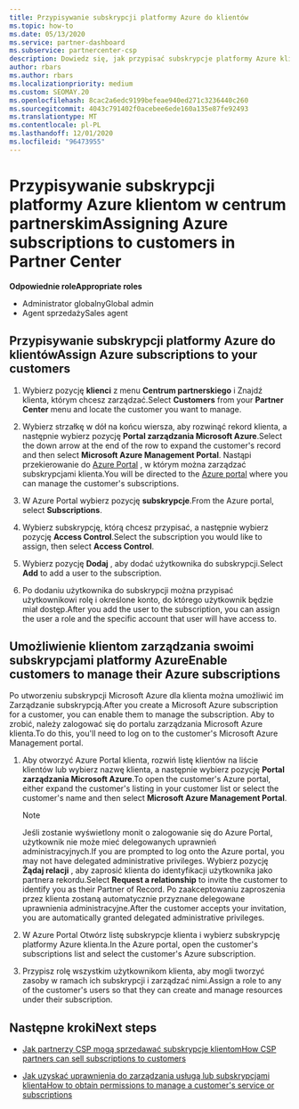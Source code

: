 ```yaml
---
title: Przypisywanie subskrypcji platformy Azure do klientów
ms.topic: how-to
ms.date: 05/13/2020
ms.service: partner-dashboard
ms.subservice: partnercenter-csp
description: Dowiedz się, jak przypisać subskrypcje platformy Azure klientom w centrum partnerskim i jak umożliwić klientom zarządzanie własnymi subskrypcjami.
author: rbars
ms.author: rbars
ms.localizationpriority: medium
ms.custom: SEOMAY.20
ms.openlocfilehash: 8cac2a6edc9199befeae940ed271c3236440c260
ms.sourcegitcommit: 4043c791402f0acebee6ede160a135e87fe92493
ms.translationtype: MT
ms.contentlocale: pl-PL
ms.lasthandoff: 12/01/2020
ms.locfileid: "96473955"
---
```

# <a name="assigning-azure-subscriptions-to-customers-in-partner-center"></a><span data-ttu-id="97522-103">Przypisywanie subskrypcji platformy Azure klientom w centrum partnerskim</span><span class="sxs-lookup"><span data-stu-id="97522-103">Assigning Azure subscriptions to customers in Partner Center</span></span>

<span data-ttu-id="97522-104">**Odpowiednie role**</span><span class="sxs-lookup"><span data-stu-id="97522-104">**Appropriate roles**</span></span>

- <span data-ttu-id="97522-105">Administrator globalny</span><span class="sxs-lookup"><span data-stu-id="97522-105">Global admin</span></span>
- <span data-ttu-id="97522-106">Agent sprzedaży</span><span class="sxs-lookup"><span data-stu-id="97522-106">Sales agent</span></span>

## <a name="assign-azure-subscriptions-to-your-customers"></a><span data-ttu-id="97522-107">Przypisywanie subskrypcji platformy Azure do klientów</span><span class="sxs-lookup"><span data-stu-id="97522-107">Assign Azure subscriptions to your customers</span></span>

1. <span data-ttu-id="97522-108">Wybierz pozycję **klienci** z menu **Centrum partnerskiego** i Znajdź klienta, którym chcesz zarządzać.</span><span class="sxs-lookup"><span data-stu-id="97522-108">Select **Customers** from your **Partner Center** menu and locate the customer you want to manage.</span></span>

2. <span data-ttu-id="97522-109">Wybierz strzałkę w dół na końcu wiersza, aby rozwinąć rekord klienta, a następnie wybierz pozycję **Portal zarządzania Microsoft Azure**.</span><span class="sxs-lookup"><span data-stu-id="97522-109">Select the down arrow at the end of the row to expand the customer's record and then select **Microsoft Azure Management Portal**.</span></span> <span data-ttu-id="97522-110">Nastąpi przekierowanie do [Azure Portal](https://portal.azure.com/) , w którym można zarządzać subskrypcjami klienta.</span><span class="sxs-lookup"><span data-stu-id="97522-110">You will be directed to the [Azure portal](https://portal.azure.com/) where you can manage the customer's subscriptions.</span></span>

3. <span data-ttu-id="97522-111">W Azure Portal wybierz pozycję **subskrypcje**.</span><span class="sxs-lookup"><span data-stu-id="97522-111">From the Azure portal, select **Subscriptions**.</span></span>

4. <span data-ttu-id="97522-112">Wybierz subskrypcję, którą chcesz przypisać, a następnie wybierz pozycję **Access Control**.</span><span class="sxs-lookup"><span data-stu-id="97522-112">Select the subscription you would like to assign, then select **Access Control**.</span></span>

5. <span data-ttu-id="97522-113">Wybierz pozycję **Dodaj** , aby dodać użytkownika do subskrypcji.</span><span class="sxs-lookup"><span data-stu-id="97522-113">Select **Add** to add a user to the subscription.</span></span> 

6. <span data-ttu-id="97522-114">Po dodaniu użytkownika do subskrypcji można przypisać użytkownikowi rolę i określone konto, do którego użytkownik będzie miał dostęp.</span><span class="sxs-lookup"><span data-stu-id="97522-114">After you add the user to the subscription, you can assign the user a role and the specific account that user will have access to.</span></span>

## <a name="enable-customers-to-manage-their-azure-subscriptions"></a><span data-ttu-id="97522-115">Umożliwienie klientom zarządzania swoimi subskrypcjami platformy Azure</span><span class="sxs-lookup"><span data-stu-id="97522-115">Enable customers to manage their Azure subscriptions</span></span>

<span data-ttu-id="97522-116">Po utworzeniu subskrypcji Microsoft Azure dla klienta można umożliwić im Zarządzanie subskrypcją.</span><span class="sxs-lookup"><span data-stu-id="97522-116">After you create a Microsoft Azure subscription for a customer, you can enable them to manage the subscription.</span></span> <span data-ttu-id="97522-117">Aby to zrobić, należy zalogować się do portalu zarządzania Microsoft Azure klienta.</span><span class="sxs-lookup"><span data-stu-id="97522-117">To do this, you'll need to log on to the customer's Microsoft Azure Management portal.</span></span> 

1. <span data-ttu-id="97522-118">Aby otworzyć Azure Portal klienta, rozwiń listę klientów na liście klientów lub wybierz nazwę klienta, a następnie wybierz pozycję **Portal zarządzania Microsoft Azure**.</span><span class="sxs-lookup"><span data-stu-id="97522-118">To open the customer's Azure portal, either expand the customer's listing in your customer list or select the customer's name and then select **Microsoft Azure Management Portal**.</span></span>

   > [!NOTE]  
   > <span data-ttu-id="97522-119">Jeśli zostanie wyświetlony monit o zalogowanie się do Azure Portal, użytkownik nie może mieć delegowanych uprawnień administracyjnych.</span><span class="sxs-lookup"><span data-stu-id="97522-119">If you are prompted to log onto the Azure portal, you may not have delegated administrative privileges.</span></span> <span data-ttu-id="97522-120">Wybierz pozycję **Żądaj relacji** , aby zaprosić klienta do identyfikacji użytkownika jako partnera rekordu.</span><span class="sxs-lookup"><span data-stu-id="97522-120">Select **Request a relationship** to invite the customer to identify you as their Partner of Record.</span></span> <span data-ttu-id="97522-121">Po zaakceptowaniu zaproszenia przez klienta zostaną automatycznie przyznane delegowane uprawnienia administracyjne.</span><span class="sxs-lookup"><span data-stu-id="97522-121">After the customer accepts your invitation, you are automatically granted delegated administrative privileges.</span></span>

2. <span data-ttu-id="97522-122">W Azure Portal Otwórz listę subskrypcje klienta i wybierz subskrypcję platformy Azure klienta.</span><span class="sxs-lookup"><span data-stu-id="97522-122">In the Azure portal, open the customer's subscriptions list and select the customer's Azure subscription.</span></span>

3. <span data-ttu-id="97522-123">Przypisz rolę wszystkim użytkownikom klienta, aby mogli tworzyć zasoby w ramach ich subskrypcji i zarządzać nimi.</span><span class="sxs-lookup"><span data-stu-id="97522-123">Assign a role to any of the customer's users so that they can create and manage resources under their subscription.</span></span>

## <a name="next-steps"></a><span data-ttu-id="97522-124">Następne kroki</span><span class="sxs-lookup"><span data-stu-id="97522-124">Next steps</span></span>

- [<span data-ttu-id="97522-125">Jak partnerzy CSP mogą sprzedawać subskrypcje klientom</span><span class="sxs-lookup"><span data-stu-id="97522-125">How CSP partners can sell subscriptions to customers</span></span>](customer-subscriptions.md)

- [<span data-ttu-id="97522-126">Jak uzyskać uprawnienia do zarządzania usługą lub subskrypcjami klienta</span><span class="sxs-lookup"><span data-stu-id="97522-126">How to obtain permissions to manage a customer's service or subscriptions</span></span>](customers-revoke-admin-privileges.md)
